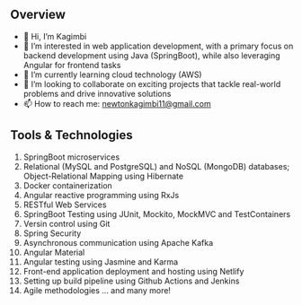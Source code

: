 ## Overview
- 👋 Hi, I’m Kagimbi
- 👀 I’m interested in web application development, with a primary focus on backend development using Java (SpringBoot), while also leveraging Angular for frontend tasks
- 🌱 I’m currently learning cloud technology (AWS)
- 💞️ I’m looking to collaborate on exciting projects that tackle real-world problems and drive innovative solutions
- 📫 How to reach me: newtonkagimbi11@gmail.com

## Tools & Technologies
1. SpringBoot microservices
2. Relational (MySQL and PostgreSQL) and NoSQL (MongoDB) databases; Object-Relational Mapping using Hibernate
3. Docker containerization
4. Angular reactive programming using RxJs
5. RESTful Web Services
6. SpringBoot Testing using JUnit, Mockito, MockMVC and TestContainers
7. Versin control using Git
8. Spring Security
9. Asynchronous communication using Apache Kafka
10. Angular Material
11. Angular testing using Jasmine and Karma
12. Front-end application deployment and hosting using Netlify
13. Setting up build pipeline using Github Actions and Jenkins
14. Agile methodologies ...
and many more!
